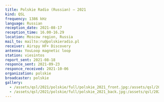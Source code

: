 ```yaml
---
title: Polskie Radio (Russian) — 2021
kind: QSL
frequency: 1386 kHz
language: Russian
reception_date: 2021-08-17
reception_time: 16.00-16.29
location: Moscow region, Russia
mail_to: mailto:ru@polskieradio.pl
receiver: Airspy HF+ Discovery
antenna: YouLoop magnetic loop
station: viesintos
report_sent: 2021-08-18
responce_sent: 2021-09-23
responce_received: 2021-10-06
organization: polskie
broadcaster: polskie
gallery:
  - /assets/qsl/2021/polskie/full/polskie_2021_front.jpg:/assets/qsl/2021/polskie/small/polskie_2021_front.jpg
  - /assets/qsl/2021/polskie/full/polskie_2021_back.jpg:/assets/qsl/2021/polskie/small/polskie_2021_back.jpg
---
```

